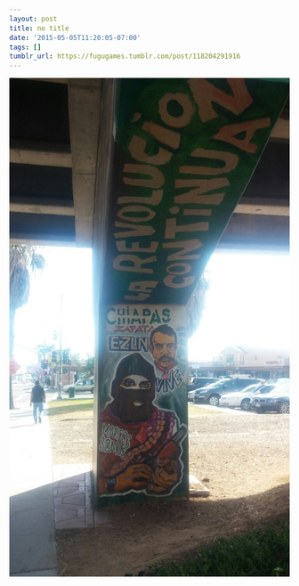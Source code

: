 ```yaml
---
layout: post
title: no title
date: '2015-05-05T11:20:05-07:00'
tags: []
tumblr_url: https://fugugames.tumblr.com/post/118204291916
---
```

 ![](/tumblr_files/tumblr_nnvulh72I51tgne1po1_1280.jpg)  
